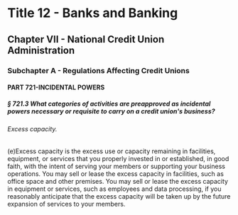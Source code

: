 
# Title 12 - Banks and Banking
## Chapter VII - National Credit Union Administration
### Subchapter A - Regulations Affecting Credit Unions
#### PART 721-INCIDENTAL POWERS
##### § 721.3 What categories of activities are preapproved as incidental powers necessary or requisite to carry on a credit union's business?
###### Excess capacity.

(e)Excess capacity is the excess use or capacity remaining in facilities, equipment, or services that you properly invested in or established, in good faith, with the intent of serving your members or supporting your business operations. You may sell or lease the excess capacity in facilities, such as office space and other premises. You may sell or lease the excess capacity in equipment or services, such as employees and data processing, if you reasonably anticipate that the excess capacity will be taken up by the future expansion of services to your members.

